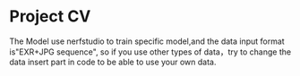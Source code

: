 # Project CV
The Model use nerfstudio to train specific model,and the data input format is"EXR+JPG sequence", so if you use other types of data，try to change the data insert part in code to be able to use your own data.
